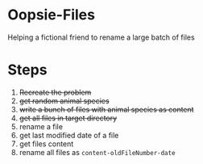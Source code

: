 # Oopsie-Files
Helping a fictional friend to rename a large batch of files

# Steps
1. ~~Recreate the problem~~
  1. ~~get random animal species~~
  1. ~~write a bunch of files with animal species as content~~
1. ~~get all files in target directory~~
1. rename a file
1. get last modified date of a file
1. get files content
1. rename all files as `content-oldFileNumber-date`


